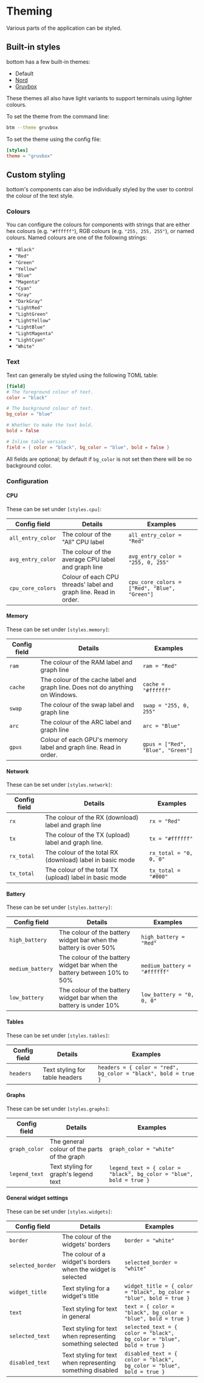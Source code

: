 # Theming

Various parts of the application can be styled.

## Built-in styles

bottom has a few built-in themes:

- Default
- [Nord](https://www.nordtheme.com/)
- [Gruvbox](https://github.com/morhetz/gruvbox)

These themes all also have light variants to support terminals using lighter colours.

To set the theme from the command line:

```bash
btm --theme gruvbox
```

To set the theme using the config file:

```toml
[styles]
theme = "gruvbox"
```

## Custom styling

bottom's components can also be individually styled by the user to control the colour of the text style.

### Colours

You can configure the colours for components with strings that are either hex colours (e.g. `"#ffffff"`), RGB colours
(e.g. `"255, 255, 255"`), or named colours. Named colours are one of the following strings:

- `"Black"`
- `"Red"`
- `"Green"`
- `"Yellow"`
- `"Blue"`
- `"Magenta"`
- `"Cyan"`
- `"Gray"`
- `"DarkGray"`
- `"LightRed"`
- `"LightGreen"`
- `"LightYellow"`
- `"LightBlue"`
- `"LightMagenta"`
- `"LightCyan"`
- `"White"`

### Text

Text can generally be styled using the following TOML table:

```toml
[field]
# The foreground colour of text.
color = "black"

# The background colour of text.
bg_color = "blue"

# Whether to make the text bold.
bold = false

# Inline table version
field = { color = "black", bg_color = "blue", bold = false }
```

All fields are optional; by default if `bg_color` is not set then there will be no background color.

### Configuration

#### CPU

These can be set under `[styles.cpu]`:

| Config field      | Details                                                          | Examples                                     |
| ----------------- | ---------------------------------------------------------------- | -------------------------------------------- |
| `all_entry_color` | The colour of the "All" CPU label                                | `all_entry_color = "Red"`                    |
| `avg_entry_color` | The colour of the average CPU label and graph line               | `avg_entry_color = "255, 0, 255"`            |
| `cpu_core_colors` | Colour of each CPU threads' label and graph line. Read in order. | `cpu_core_colors = ["Red", "Blue", "Green"]` |

#### Memory

These can be set under `[styles.memory]`:

| Config field | Details                                                                        | Examples                          |
| ------------ | ------------------------------------------------------------------------------ | --------------------------------- |
| `ram`        | The colour of the RAM label and graph line                                     | `ram = "Red"`                     |
| `cache`      | The colour of the cache label and graph line. Does not do anything on Windows. | `cache = "#ffffff"`               |
| `swap`       | The colour of the swap label and graph line                                    | `swap = "255, 0, 255"`            |
| `arc`        | The colour of the ARC label and graph line                                     | `arc = "Blue"`                    |
| `gpus`       | Colour of each GPU's memory label and graph line. Read in order.               | `gpus = ["Red", "Blue", "Green"]` |

#### Network

These can be set under `[styles.network]`:

| Config field | Details                                                   | Examples               |
| ------------ | --------------------------------------------------------- | ---------------------- |
| `rx`         | The colour of the RX (download) label and graph line      | `rx = "Red"`           |
| `tx`         | The colour of the TX (upload) label and graph line.       | `tx = "#ffffff"`       |
| `rx_total`   | The colour of the total RX (download) label in basic mode | `rx_total = "0, 0, 0"` |
| `tx_total`   | The colour of the total TX (upload) label in basic mode   | `tx_total = "#000"`    |

#### Battery

These can be set under `[styles.battery]`:

| Config field     | Details                                                                  | Examples                     |
| ---------------- | ------------------------------------------------------------------------ | ---------------------------- |
| `high_battery`   | The colour of the battery widget bar when the battery is over 50%        | `high_battery = "Red"`       |
| `medium_battery` | The colour of the battery widget bar when the battery between 10% to 50% | `medium_battery = "#ffffff"` |
| `low_battery`    | The colour of the battery widget bar when the battery is under 10%       | `low_battery = "0, 0, 0"`    |

#### Tables

These can be set under `[styles.tables]`:

| Config field | Details                        | Examples                                                       |
| ------------ | ------------------------------ | -------------------------------------------------------------- |
| `headers`    | Text styling for table headers | `headers = { color = "red", bg_color = "black", bold = true }` |

#### Graphs

These can be set under `[styles.graphs]`:

| Config field  | Details                                      | Examples                                                            |
| ------------- | -------------------------------------------- | ------------------------------------------------------------------- |
| `graph_color` | The general colour of the parts of the graph | `graph_color = "white"`                                             |
| `legend_text` | Text styling for graph's legend text         | `legend_text = { color = "black", bg_color = "blue", bold = true }` |

#### General widget settings

These can be set under `[styles.widgets]`:

| Config field      | Details                                                      | Examples                                                              |
| ----------------- | ------------------------------------------------------------ | --------------------------------------------------------------------- |
| `border`          | The colour of the widgets' borders                           | `border = "white"`                                                    |
| `selected_border` | The colour of a widget's borders when the widget is selected | `selected_border = "white"`                                           |
| `widget_title`    | Text styling for a widget's title                            | `widget_title = { color = "black", bg_color = "blue", bold = true }`  |
| `text`            | Text styling for text in general                             | `text = { color = "black", bg_color = "blue", bold = true }`          |
| `selected_text`   | Text styling for text when representing something selected   | `selected_text = { color = "black", bg_color = "blue", bold = true }` |
| `disabled_text`   | Text styling for text when representing something disabled   | `disabled_text = { color = "black", bg_color = "blue", bold = true }` |
